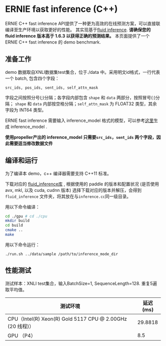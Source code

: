 # ERNIE fast inference (C++)

ERNIE C++ fast inference API提供了一种更为高效的在线预测方案，可以直接联编译至生产环境以获取更好的性能。
其实现基于[fluid inference](https://www.paddlepaddle.org.cn/documentation/docs/zh/advanced_usage/deploy/inference/native_infer.html).
**请确保您的 fluid inference 版本高于 1.6.3 以获得正确的预测结果。**
本页面提供了一个ERNIE C++ fast inference 的 demo benchmark.

## 准备工作

demo 数据取自XNLI数据集test集合，位于./data 中。采用明文id格式，一行代表一个 batch, 包含四个字段：
```text
src_ids, pos_ids, sent_ids, self_attn_mask
```
字段之间按照分号(;)分隔；各字段内部包含 `shape` 和 `data` 两部分，按照冒号(:)分隔； `shape` 和 `data` 内部按空格分隔；`self_attn_mask` 为 FLOAT32 类型，其余字段为 INT64 类型。

ERNIE fast inference 需要输入 inference\_model 格式的模型，可以参考[这里](../README.zh.md#生成inference_model)生成 inference\_model .

**使用propeller产出的 inference\_model 只需要`src_ids`，`sent_ids` 两个字段，因此需要适当修改数据文件**


## 编译和运行

为了编译本 demo，c++ 编译器需要支持 C++11 标准。

下载对应的 [fluid_inference库](https://www.paddlepaddle.org.cn/documentation/docs/zh/develop/advanced_usage/deploy/inference/build_and_install_lib_cn.html) , 根据使用的 paddle 的版本和配置状况 (是否使用 avx, mkl, 以及 cuda, cudnn 版本) 选择下载对应的版本并解压，会得到 `fluid_inference` 文件夹，将其放在与`inference.cc`同一级目录。

用以下命令编译：
``` bash
cd ./gpu # cd ./cpu
mkdir build
cd build
cmake ..
make
```

用以下命令运行：
```
./run.sh ../data/sample /path/to/inference_mode_dir
```

## 性能测试

测试样本：XNLI test集合，输入BatchSize=1, SequenceLength=128.
重复5遍取平均值。

| 测试环境 | 延迟(ms) |
| ----- | -----    |
| CPU（Intel(R) Xeon(R) Gold 5117 CPU @ 2.00GHz (20 线程)） | 29.8818|
| GPU （P4）  | 8.5 |

